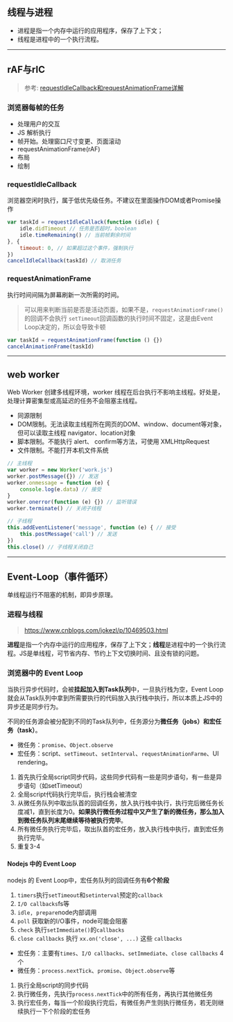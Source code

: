 <a id="线程与进程"></a>

## 线程与进程

* 进程是指一个内存中运行的应用程序，保存了上下文；
* 线程是进程中的一个执行流程。

---

<a id="rAF与rIC"></a>

## rAF与rIC

> 参考: [requestIdleCallback和requestAnimationFrame详解](https://www.jianshu.com/p/2771cb695c81)

### 浏览器每帧的任务

* 处理用户的交互
* JS 解析执行
* 帧开始。处理窗口尺寸变更、页面滚动
* requestAnimationFrame(rAF)
* 布局
* 绘制

### requestIdleCallback

浏览器空闲时执行，属于低优先级任务。不建议在里面操作DOM或者Promise操作

```js
var taskId = requestIdleCallack(function (idle) {
    idle.didTimeout // 任务是否超时，boolean
    idle.timeRemaining() // 当前帧剩余时间
}, {
    timeout: 0, // 如果超过这个事件，强制执行
})
cancelIdleCallback(taskId) // 取消任务
```

### requestAnimationFrame

执行时间间隔为屏幕刷新一次所需的时间。

> 可以用来判断当前是否是活动页面，如果不是，`requestAnimationFrame()`的回调不会执行
> `setTimeout`回调函数的执行时间不固定，这是由Event Loop决定的，所以会导致卡顿

```js
var taskId = requestAnimationFrame(function () {})
cancelAnimationFrame(taskId)
```

---

<a id="web-worker"></a>

## web worker

Web Worker 创建多线程环境，worker 线程在后台执行不影响主线程。好处是，处理计算密集型或高延迟的任务不会阻塞主线程。

* 同源限制
* DOM限制。无法读取主线程所在网页的DOM、window、document等对象，但可以读取主线程 navigator、location对象
* 脚本限制。不能执行 alert、 confirm等方法，可使用 XMLHttpRequest
* 文件限制。不能打开本机文件系统

```js
// 主线程
var worker = new Worker('work.js')
worker.postMessage({}) // 发送
worker.onmessage = function (e) {
    console.log(e.data) // 接受
}
worker.onerror(function (e) {}) // 监听错误
worker.terminate() // 关闭子线程

// 子线程
this.addEventListener('message', function (e) { // 接受
    this.postMessage('call') // 发送
})
this.close() // 子线程关闭自己
```

---

<a id="Event-Loop"></a>

## Event-Loop（事件循环）

单线程运行不阻塞的机制，即异步原理。

### 进程与线程

> https://www.cnblogs.com/jokezl/p/10469503.html

**进程**是指一个内存中运行的应用程序，保存了上下文；**线程**是进程中的一个执行流程。JS是单线程，可节省内存、节约上下文切换时间、且没有锁的问题。


### 浏览器中的 Event Loop

当执行异步代码时，会被**挂起加入到Task队列**中，一旦执行栈为空，Event Loop就会从Task队列中拿到所需要执行的代码放入执行栈中执行，所以本质上JS中的异步还是同步行为。

不同的任务源会被分配到不同的Task队列中，任务源分为**微任务（jobs）**和**宏任务（task）**。

* 微任务：`promise`、`Object.observe`
* 宏任务：script、`setTimeout`、`setInterval`、`requestAnimationFarme`、UI rendering。

1. 首先执行全局script同步代码，这些同步代码有一些是同步语句，有一些是异步语句（如setTimeout）
2. 全局script代码执行完毕后，执行栈会被清空
3. 从微任务队列中取出队首的回调任务，放入执行栈中执行，执行完后微任务长度减1，直到长度为0。**如果执行微任务过程中又产生了新的微任务，那么加入到微任务队列末尾继续等待被执行完毕**。
4. 所有微任务执行完毕后，取出队首的宏任务，放入执行栈中执行，直到宏任务执行完毕。
5. 重复3-4

#### Nodejs 中的 Event Loop

nodejs 的 Event Loop中，宏任务队列的回调任务有**6个阶段**

1. `timers`执行`setTimeout`和`setinterval`预定的`callback`
2. `I/O callbacks`fs等
3. `idle, prepare`node内部调用
4. `poll` 获取新的I/O事件，node可能会阻塞
5. `check` 执行`setImmediate()`的`callbacks` 
6. `close callbacks` 执行 `xx.on('close', ...)` 这些 `callbacks`

* 宏任务：主要有`times`、`I/O callbacks`、`setImmediate`、`close callbacks` 4个
* 微任务：`process.nextTick`、`promise`、`Object.observe`等

1. 执行全局script的同步代码
2. 执行微任务，先执行`process.nextTick`中的所有任务，再执行其他微任务
3. 执行宏任务，每当一个阶段执行完后，有微任务产生则执行微任务，若无则继续执行一下个阶段的宏任务